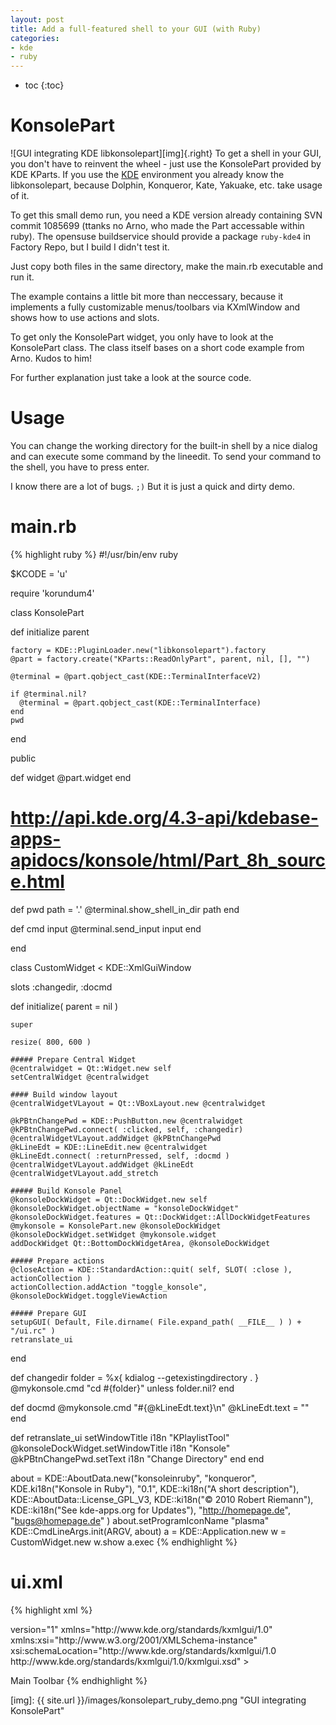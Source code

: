 ```yaml
---
layout: post
title: Add a full-featured shell to your GUI (with Ruby)
categories:
- kde
- ruby
---
```

* toc
{:toc}

# KonsolePart

![GUI integrating KDE libkonsolepart][img]{.right}
To get a shell in your GUI, you don't have to reinvent the wheel - just use
the KonsolePart provided by KDE KParts. If you use the [KDE][kde] environment
you already know the libkonsolepart, because Dolphin, Konqueror, Kate, Yakuake,
etc. take usage of it.

To get this small demo run, you need a KDE version already containing SVN
commit 1085699 (ttanks no Arno, who made the Part accessable within ruby).
The opensuse buildservice should provide a package `ruby-kde4` in Factory Repo,
but I build I didn't test it.

Just copy both files in the same directory, make the main.rb executable and run it.

The example contains a little bit more than neccessary, because it implements
a fully customizable menus/toolbars via KXmlWindow and shows how to use
actions and slots.

To get only the KonsolePart widget, you only have to look at the KonsolePart
class. The class itself bases on a short code example from Arno. Kudos to him!

For further explanation just take a look
at the source code.

# Usage

You can change the working directory for the built-in shell
by a nice dialog and can execute some command by the lineedit. To send your command
to the shell, you have to press enter.

I know there are a lot of bugs. `;)` But it is just a quick and dirty demo.

# main.rb

{% highlight ruby %}
#!/usr/bin/env ruby

$KCODE = 'u'

require 'korundum4'

class KonsolePart

  def initialize parent

    factory = KDE::PluginLoader.new("libkonsolepart").factory
    @part = factory.create("KParts::ReadOnlyPart", parent, nil, [], "")

    @terminal = @part.qobject_cast(KDE::TerminalInterfaceV2)

    if @terminal.nil?
      @terminal = @part.qobject_cast(KDE::TerminalInterface)
    end
    pwd

  end

  public

  def widget
    @part.widget
  end

  # http://api.kde.org/4.3-api/kdebase-apps-apidocs/konsole/html/Part_8h_source.html
  def pwd path = '.'
    @terminal.show_shell_in_dir path
  end

  def cmd input
    @terminal.send_input input
  end

end

class CustomWidget < KDE::XmlGuiWindow

  slots :changedir, :docmd

  def initialize( parent = nil )

    super

    resize( 800, 600 )

    ##### Prepare Central Widget
    @centralwidget = Qt::Widget.new self
    setCentralWidget @centralwidget

    #### Build window layout
    @centralWidgetVLayout = Qt::VBoxLayout.new @centralwidget

    @kPBtnChangePwd = KDE::PushButton.new @centralwidget
    @kPBtnChangePwd.connect( :clicked, self, :changedir)
    @centralWidgetVLayout.addWidget @kPBtnChangePwd
    @kLineEdt = KDE::LineEdit.new @centralwidget
    @kLineEdt.connect( :returnPressed, self, :docmd )
    @centralWidgetVLayout.addWidget @kLineEdt
    @centralWidgetVLayout.add_stretch

    ##### Build Konsole Panel
    @konsoleDockWidget = Qt::DockWidget.new self
    @konsoleDockWidget.objectName = "konsoleDockWidget"
    @konsoleDockWidget.features = Qt::DockWidget::AllDockWidgetFeatures
    @mykonsole = KonsolePart.new @konsoleDockWidget
    @konsoleDockWidget.setWidget @mykonsole.widget
    addDockWidget Qt::BottomDockWidgetArea, @konsoleDockWidget

    ##### Prepare actions
    @closeAction = KDE::StandardAction::quit( self, SLOT( :close ), actionCollection )
    actionCollection.addAction "toggle_konsole", @konsoleDockWidget.toggleViewAction

    ##### Prepare GUI
    setupGUI( Default, File.dirname( File.expand_path( __FILE__ ) ) + "/ui.rc" )
    retranslate_ui

  end

  def changedir
    folder = %x{ kdialog --getexistingdirectory . }
    @mykonsole.cmd "cd #{folder}" unless folder.nil?
  end

  def docmd
    @mykonsole.cmd "#{@kLineEdt.text}\n"
    @kLineEdt.text = ""
  end

  def retranslate_ui
    setWindowTitle i18n "KPlaylistTool"
    @konsoleDockWidget.setWindowTitle i18n "Konsole"
    @kPBtnChangePwd.setText i18n "Change Directory"
  end
end

about = KDE::AboutData.new("konsoleinruby", "konqueror", KDE.ki18n("Konsole in Ruby"), "0.1", KDE::ki18n("A short description"), KDE::AboutData::License_GPL_V3, KDE::ki18n("© 2010 Robert Riemann"), KDE::ki18n("See kde-apps.org for Updates"), "http://homepage.de", "bugs@homepage.de" )
about.setProgramIconName  "plasma"
KDE::CmdLineArgs.init(ARGV, about)
a = KDE::Application.new
w = CustomWidget.new
w.show
a.exec
{% endhighlight %}


# ui.xml

{% highlight xml %}
<?xml version="1.0" encoding="UTF-8"?>
<gui name="konsole_in_ruby">
     version="1"
     xmlns="http://www.kde.org/standards/kxmlgui/1.0"
     xmlns:xsi="http://www.w3.org/2001/XMLSchema-instance"
     xsi:schemaLocation="http://www.kde.org/standards/kxmlgui/1.0
                         http://www.kde.org/standards/kxmlgui/1.0/kxmlgui.xsd" >
  <MenuBar>
    <Menu name="file" >
    </Menu>
    <Menu name="view" >
      <Action name="toggle_konsole" />
    </Menu>
  </MenuBar>
  <ToolBar name="mainToolBar" >
    <text>Main Toolbar</text>
    <Action name="toggle_konsole" />
    <Action name="file_quit" />
  </ToolBar>
</gui>
{% endhighlight %}


[kde]: http://kde.org/
[img]: {{ site.url }}/images/konsolepart_ruby_demo.png "GUI integrating KonsolePart"